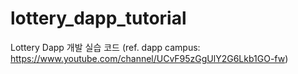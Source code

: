 # lottery_dapp_tutorial
Lottery Dapp 개발 실습 코드 (ref. dapp campus: https://www.youtube.com/channel/UCvF95zGgUlY2G6Lkb1GO-fw)
